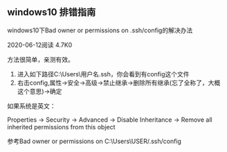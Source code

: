 
## windows10 排错指南

windows10下Bad owner or permissions on .ssh/config的解决办法

2020-06-12阅读 4.7K0

方法很简单，亲测有效。

1. 进入如下路径C:\Users\用户名\.ssh，你会看到有config这个文件
2. 右击config,属性→安全→高级→禁止继承→删除所有继承(忘了全称了，大概这个意思)→确定

如果系统是英文：

Properties -> Security -> Advanced -> Disable Inheritance -> Remove all inherited permissions from this object

参考Bad owner or permissions on C:\Users\USER/.ssh/config


